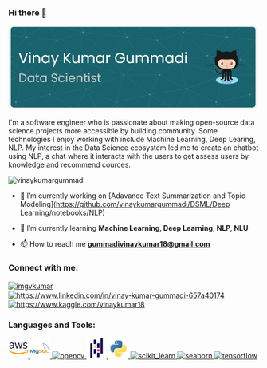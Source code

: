 ### Hi there 👋

![Header](https://github.com/vinaykumargummadi/vinaykumargummadi/blob/main/github-header-image%20(2).png)


I'm a software engineer who is passionate about making open-source data science projects more accessible by 
building community. Some technologies I enjoy working with include Machine Learning, Deep Learing, NLP. My interest in the Data Science 
ecosystem led me to create an chatbot using NLP, a chat where it interacts with the users to get assess users by knowledge and recommend cources. 


<p align="left"> <img src="https://komarev.com/ghpvc/?username=vinaykumargummadi&label=Profile%20views&color=0e75b6&style=flat" alt="vinaykumargummadi" /> </p>

- 🔭 I’m currently working on [Adavance Text Summarization and Topic Modeling](https://github.com/vinaykumargummadi/DSML/Deep Learning/notebooks/NLP)

- 🌱 I’m currently learning **Machine Learning, Deep Learning, NLP, NLU**

- 📫 How to reach me **gummadivinaykumar18@gmail.com**

<h3 align="left">Connect with me:</h3>
<p align="left">
<a href="https://twitter.com/imgvkumar" target="blank"><img align="center" src="https://raw.githubusercontent.com/rahuldkjain/github-profile-readme-generator/master/src/images/icons/Social/twitter.svg" alt="imgvkumar" height="30" width="40" /></a>
<a href="https://linkedin.com/in/https://www.linkedin.com/in/vinay-kumar-gummadi-657a40174" target="blank"><img align="center" src="https://raw.githubusercontent.com/rahuldkjain/github-profile-readme-generator/master/src/images/icons/Social/linked-in-alt.svg" alt="https://www.linkedin.com/in/vinay-kumar-gummadi-657a40174" height="30" width="40" /></a>
<a href="https://kaggle.com/https://www.kaggle.com/vinaykumar18" target="blank"><img align="center" src="https://raw.githubusercontent.com/rahuldkjain/github-profile-readme-generator/master/src/images/icons/Social/kaggle.svg" alt="https://www.kaggle.com/vinaykumar18" height="30" width="40" /></a>
</p>

<h3 align="left">Languages and Tools:</h3>
<p align="left"> <a href="https://aws.amazon.com" target="_blank" rel="noreferrer"> <img src="https://raw.githubusercontent.com/devicons/devicon/master/icons/amazonwebservices/amazonwebservices-original-wordmark.svg" alt="aws" width="40" height="40"/> </a> <a href="https://www.mysql.com/" target="_blank" rel="noreferrer"> <img src="https://raw.githubusercontent.com/devicons/devicon/master/icons/mysql/mysql-original-wordmark.svg" alt="mysql" width="40" height="40"/> </a> <a href="https://opencv.org/" target="_blank" rel="noreferrer"> <img src="https://www.vectorlogo.zone/logos/opencv/opencv-icon.svg" alt="opencv" width="40" height="40"/> </a> <a href="https://pandas.pydata.org/" target="_blank" rel="noreferrer"> <img src="https://raw.githubusercontent.com/devicons/devicon/2ae2a900d2f041da66e950e4d48052658d850630/icons/pandas/pandas-original.svg" alt="pandas" width="40" height="40"/> </a> <a href="https://www.python.org" target="_blank" rel="noreferrer"> <img src="https://raw.githubusercontent.com/devicons/devicon/master/icons/python/python-original.svg" alt="python" width="40" height="40"/> </a> <a href="https://scikit-learn.org/" target="_blank" rel="noreferrer"> <img src="https://upload.wikimedia.org/wikipedia/commons/0/05/Scikit_learn_logo_small.svg" alt="scikit_learn" width="40" height="40"/> </a> <a href="https://seaborn.pydata.org/" target="_blank" rel="noreferrer"> <img src="https://seaborn.pydata.org/_images/logo-mark-lightbg.svg" alt="seaborn" width="40" height="40"/> </a> <a href="https://www.tensorflow.org" target="_blank" rel="noreferrer"> <img src="https://www.vectorlogo.zone/logos/tensorflow/tensorflow-icon.svg" alt="tensorflow" width="40" height="40"/> </a> </p>

